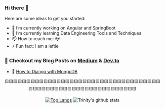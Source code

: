 ### Hi there 👋

<!--
**shamir456/shamir456** is a ✨ _special_ ✨ repository because its `README.md` (this file) appears on your GitHub profile.
!-->

Here are some ideas to get you started:

- 🔭 I’m currently working on Angular and SpringBoot
- 🌱 I’m currently learning Data Engineering Tools and Techniques
- 📫 How to reach me: :mailbox_closed:	
- ⚡ Fun fact: I am a leftie


### 📕 Checkout my Blog Posts on [Medium](https://medium.com/@shameerahmad) & [Dev.to](https://dev.to/shamir456)

- 🔨 <a href="https://medium.com/datadriveninvestor/how-to-django-with-mongodb-the-power-of-djongo-df92317f8714?source=friends_link&sk=14deb89020e1c38bfea7949b07a4ed6a">How to Django with MongoDB</a>

<div align="center">
🟨🟨🟨🟨🟨🟨🟨🟨🟨🟨🟨🟨🟨🟨🟨🟨🟨🟨🟨🟨🟨🟨🟨🟨🟨🟨🟨🟨🟨🟨🟨🟨🟨🟨🟨🟨🟨🟨🟨🟨🟨🟨🟨🟨🟨🟨🟨🟨🟨🟨🟨🟨🟨🟨🟨🟨🟨🟨🟨🟨🟨


  
  
[![Top Langs](https://github-readme-stats.vercel.app/api/top-langs/?username=shamir456&layout=compact)](https://github.com/anuraghazra/github-readme-stats)
![Trinity's github stats](https://github-readme-stats.vercel.app/api/?username=shamir456&show_icons=true&title_color=1F75C8&icon_color=2AA410&text_color=043667&bg_color=ffffff) 


</div>

